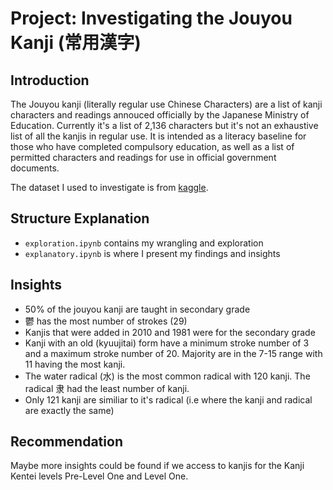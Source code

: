 # Project: Investigating the Jouyou Kanji (常用漢字) 

## Introduction

The Jouyou kanji (literally regular use Chinese Characters) are a list of kanji characters and readings annouced officially by the Japanese Ministry of Education. Currently it's a list of 2,136 characters but it's not an exhaustive list of all the kanjis in regular use. It is intended as a literacy baseline for those who have completed compulsory education, as well as a list of permitted characters and readings for use in official government documents.

The dataset I used to investigate is from [kaggle](https://www.kaggle.com/datasets/anthaus/japanese-jy-kanji).  

## Structure Explanation
- `exploration.ipynb` contains my wrangling and exploration
- `explanatory.ipynb` is where I present my findings and insights

## Insights
- 50% of the jouyou kanji are taught in secondary grade
- 鬱 has the most number of strokes (29)
- Kanjis that were added in 2010 and 1981 were for the secondary grade
- Kanji with an old (kyuujitai) form have a minimum stroke number of 3 and a maximum stroke number of 20. Majority are in the 7-15 range with 11 having the most kanji. 
- The water radical (水) is the most common radical with 120 kanji. The radical 隶 had the least number of kanji.
- Only 121 kanji are similiar to it's radical (i.e where the kanji and radical are exactly the same)

## Recommendation
Maybe more insights could be found if we access to kanjis for the Kanji Kentei levels Pre-Level One and Level One.